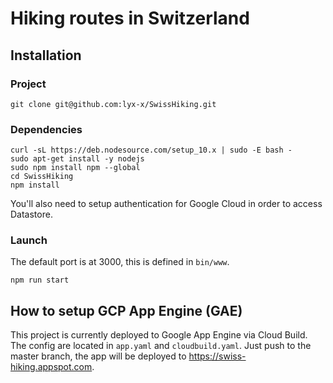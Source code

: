 # Hiking routes in Switzerland

## Installation

### Project

```
git clone git@github.com:lyx-x/SwissHiking.git
```

### Dependencies

```
curl -sL https://deb.nodesource.com/setup_10.x | sudo -E bash -
sudo apt-get install -y nodejs
sudo npm install npm --global
cd SwissHiking
npm install
```

You'll also need to setup authentication for Google Cloud in order to access Datastore.

### Launch

The default port is at 3000, this is defined in `bin/www`.

```
npm run start
```

## How to setup GCP App Engine (GAE)

This project is currently deployed to Google App Engine via Cloud Build. The config are located in `app.yaml` and `cloudbuild.yaml`. Just push to the master branch, the app will be deployed to https://swiss-hiking.appspot.com.
